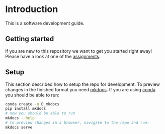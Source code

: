 # Introduction

This is a software development guide.

## Getting started

If you are new to this repository we want to get you started right away! Please have a look at one of the [assignments](assignments/README.md).

## Setup

This section described how to setup the repo for development. To preview changes in the finished format you need [mkdocs][mkdocs]. If you are using [conda][conda] you should be able to run:

```bash
conda create -n D_mkdocs
pip install mkdocs
# now you should be able to run
mkdocs --help
# to preview changes in a browser, navigate to the repo and run:
mkdocs serve
```

[mkdocs]: https://www.mkdocs.org/#getting-started
[conda]: https://conda.io/docs/
